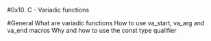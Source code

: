 #0x10. C - Variadic functions

#General
What are variadic functions
How to use va_start, va_arg and va_end macros
Why and how to use the const type qualifier
